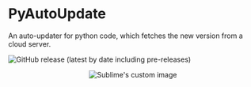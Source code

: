 <h1>PyAutoUpdate</h1>
<p>An auto-updater for python code, which fetches the new version from a cloud server.</p>
<img align="center" alt="GitHub release (latest by date including pre-releases)" src="https://img.shields.io/github/v/release/DD2476/PyAutoUpdate?include_prereleases">
<p align="center">
  <img src="[https://github.com/waldyr/Sublime-Installer/blob/master/sublime_text.png?raw=true](https://img.shields.io/github/v/release/DD2476/PyAutoUpdate?include_prereleases)" alt="Sublime's custom image"/>
</p>
